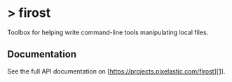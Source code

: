 # > firost

Toolbox for helping write command-line tools manipulating local files.

## Documentation

See the full API documentation on [https://projects.pixelastic.com/firost][1].

[1]: https://projects.pixelastic.com/firost
